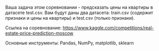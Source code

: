 Ваша задача этом соревновании - предсказать цены на квартиры в датасете test.csv. Вам будут даны два датасета:
train.csv (содержит признаки и цены на квартиры) и test.csv (только признаки).

Ссылка на соревнование: https://www.kaggle.com/competitions/real-estate-price-prediction-moscow

Основные инструменты: Pandas, NumPy, matplotlib, sklearn
